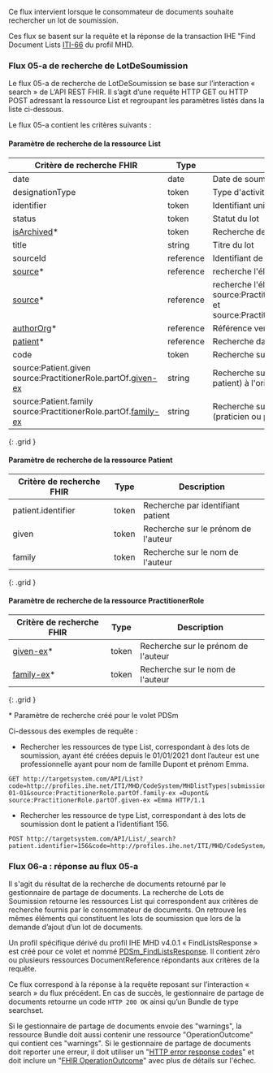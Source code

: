 Ce flux intervient lorsque le consommateur de documents souhaite rechercher un lot de soumission.

Ces flux se basent sur la requête et la réponse de la transaction IHE "Find Document Lists [ITI-66](https://profiles.ihe.net/ITI/MHD/ITI-66.html) du profil MHD.

### Flux 05-a de recherche de LotDeSoumission

Le flux 05-a de recherche de LotDeSoumission se base sur l’interaction « search » de L’API REST FHIR. Il s’agit d’une requête HTTP GET ou HTTP POST adressant la ressource List et regroupant les paramètres listés dans la liste ci-dessous.

Le flux 05-a contient les critères suivants :

<!-- Rajouter les liens vers les searchparam custom -->
<!-- Mettre une colonne critère de recherche FHIR avec la description à côté, enlever le mapping fonctionnel -->


#### Paramètre de recherche de la ressource List

| Critère de recherche FHIR | Type | Description |
| ----- | ----- | ----- |
| date | date | Date de soumission du lot |
| designationType | token | Type d'activité |
| identifier | token | Identifiant unique ou identifiant du lot de soumission |
| status | token | Statut du lot|
| [isArchived](SearchParameter-PDSm-isArchived.html)* | token | Recherche des documents archivés ou non |
| title | string | Titre du lot |
| sourceId | reference | Identifiant de la source |
| [source](SearchParameter-PDSm-List-PatientAsSource.html)* | reference | recherche l'élément patient.identifier |
| [source](SearchParameter-PDSm-List-PractitionerRoleAsSource.html)* | reference | recherche l'élément source:PractitionerRole.practitioner:Practitioner.given et source:PractitionerRole.practitioner:Practitioner.family |
| [authorOrg](SearchParameter-PDSm-List-authorOrg.html)* | reference | Référence vers l'auteur source |
| [patient](SearchParameter-PDSm-List-PatientAsSubject.html)* | reference | Recherche dans subject:Patient.identifier |
| code | token | Recherche sur le cas d'utilisation de la ressource List |
| source:Patient.given <br/> source:PractitionerRole.partOf.[given-ex](SearchParameter-PDSm-PractitionerRole-given-ex.html)  | string | Recherche sur le prénom de la personne (praticien ou patient) à l'origine du document |
| source:Patient.family <br/> source:PractitionerRole.partOf.[family-ex](SearchParameter-PDSm-PractitionerRole-family-ex.html) | string   | Recherche sur le nom de famille de la personne (praticien ou patient) à l'origine du document |
{: .grid }

#### Paramètre de recherche de la ressource Patient

| Critère de recherche FHIR | Type | Description |
| ----- | ----- | ----- |
| patient.identifier | token | Recherche par identifiant patient |
| given | token | Recherche sur le prénom de l'auteur |
| family | token | Recherche sur le nom de l'auteur |
{: .grid }

#### Paramètre de recherche de la ressource PractitionerRole

| Critère de recherche FHIR | Type | Description |
| ----- | ----- | ----- |
| [given-ex](SearchParameter-PDSm-PractitionerRole-given-ex.html)* | token | Recherche sur le prénom de l'auteur |
| [family-ex](SearchParameter-PDSm-PractitionerRole-family-ex.html)* | token | Recherche sur le nom de l'auteur |
{: .grid }

\* Paramètre de recherche créé pour le volet PDSm

Ci-dessous des exemples de requête :

* Rechercher les ressources de type List, correspondant à des lots de soumission, ayant été créées depuis le 01/01/2021 dont l’auteur est une professionnelle ayant pour nom de famille Dupont et prénom Emma. 
```
GET http://targetsystem.com/API/List?code=http://profiles.ihe.net/ITI/MHD/CodeSystem/MHDlistTypes|submissionset&date=ge2021-01-01&source:PractitionerRole.partOf.family-ex =Dupont& source:PractitionerRole.partOf.given-ex =Emma HTTP/1.1
```

* Rechercher les ressource de type List, correspondant à des lots de soumission dont le patient a l’identifiant 156. 
```
POST http://targetsystem.com/API/List/_search?patient.identifier=156&code=http://profiles.ihe.net/ITI/MHD/CodeSystem/MHDlistTypes|submissionset
```

### Flux 06-a : réponse au flux 05-a
Il s'agit du résultat de la recherche de documents retourné par le gestionnaire de partage de documents. La recherche de Lots de Soumission retourne les ressources List qui correspondent aux critères de recherche fournis par le consommateur de documents. On retrouve les mêmes éléments qui constituent les lots de soumission que lors de la demande d’ajout d’un lot de documents. 

Un profil spécifique dérivé du profil IHE MHD v4.0.1 « FindListsResponse » est créé pour ce volet et nommé [PDSm_FindListsResponse](StructureDefinition-PDSmFindListsResponse.html). Il contient zéro ou plusieurs ressources DocumentReference répondants aux critères de la requête.

Ce flux correspond à la réponse à la requête reposant sur l’interaction « search » du flux précédent.
En cas de succès, le gestionnaire de partage de documents retourne un code `HTTP 200 OK` ainsi qu’un Bundle de type searchset.

Si le gestionnaire de partage de documents envoie des "warnings", la ressource Bundle doit aussi contenir une ressource "OperationOutcome" qui contient ces "warnings".
Si le gestionnaire de partage de documents doit reporter une erreur, il doit utiliser un "[HTTP error response codes](http://hl7.org/fhir/R4/http.html)" et doit inclure un "[FHIR OperationOutcome](http://hl7.org/fhir/R4/operationoutcome.html)" avec plus de détails sur l'échec.